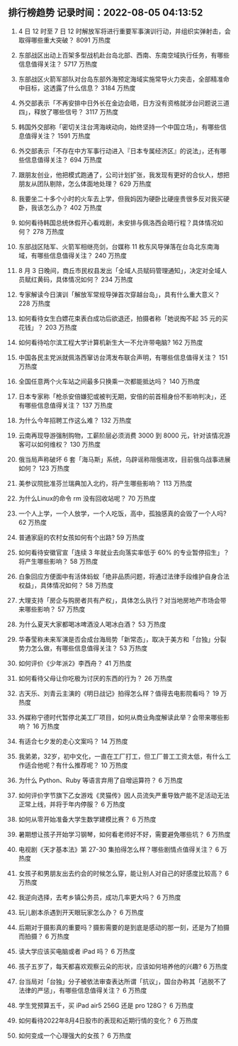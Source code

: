 
## 排行榜趋势 记录时间：2022-08-05 04:13:52
  
  1. 4 日 12 时至 7 日 12 时解放军将进行重要军事演训行动，并组织实弹射击，会取得哪些重大突破？ 8091 万热度
    
  2. 东部战区出动上百架多型战机赴台岛北部、西南、东南空域执行任务，有哪些信息值得关注？ 5717 万热度
    
  3. 东部战区火箭军部队对台岛东部外海预定海域实施常导火力突击，全部精准命中目标，这透露了什么信息？ 3184 万热度
    
  4. 外交部表示「不再安排中日外长在金边会晤，日方没有资格就涉台问题说三道四」，释放了哪些信号？ 3117 万热度
    
  5. 韩国外交部称「密切关注台湾海峡动向，始终坚持一个中国立场」，有哪些信息值得关注？ 1591 万热度
    
  6. 外交部表示「不存在中方军事行动进入『日本专属经济区』的说法」，还有哪些信息值得关注？ 694 万热度
    
  7. 跟朋友创业，他把模式跑通了，公司计划扩张，我发现有更好的合伙人，想把朋友从团队剔除，怎么体面地处理？ 629 万热度
    
  8. 我要坐二十多个小时的火车去上学，但我妈因为硬卧比硬座贵很多反对我买硬卧，我该怎么办？ 402 万热度
    
  9. 如何看待韩国总统休假开心看戏剧，未安排与佩洛西会晤行程？具体情况如何？ 278 万热度
    
  10. 东部战区陆军、火箭军相继亮剑，台媒称 11 枚东风导弹落在台岛北东南海域，有哪些信息值得关注？ 240 万热度
    
  11. 8 月 3 日晚间，商丘市民权县发出「全域人员赋码管理通知」，决定对全域人员赋红黄码，具体情况如何？ 234 万热度
    
  12. 专家解读今日演训「解放军常规导弹首次穿越台岛」，具有什么重大意义？ 228 万热度
    
  13. 如何看待女生白嫖花束表白成功后欲退还，拍摄者称「她说掏不起 35 元的买花钱」？ 203 万热度
    
  14. 如何看待哈尔滨工程大学计算机新生大一不允许带电脑? 162 万热度
    
  15. 中国各民主党派就佩洛西窜访台湾发布联合声明，有哪些信息值得关注？ 151 万热度
    
  16. 全国任意两个火车站之间最多只换乘一次都能抵达吗？ 140 万热度
    
  17. 日本专家称「枪杀安倍嫌犯或被判无期，安倍的前首相身份不影响判决」，还有哪些信息值得关注？ 137 万热度
    
  18. 为什么今年招聘工作这么难？ 132 万热度
    
  19. 云南再现导游强制购物，工薪阶层必须消费 3000 到 8000 元，针对该情况游客可以如何维权？ 130 万热度
    
  20. 俄当局声称破坏 6 套「海马斯」系统，乌辟谣称阻俄进攻，目前俄乌战事进展如何？ 123 万热度
    
  21. 美参议院批准芬兰瑞典加入北约，将产生哪些影响？ 113 万热度
    
  22. 为什么Linux的命令 rm 没有回收站呢？ 70 万热度
    
  23. 一个人上学，一个人放学，一个人吃饭，高中，孤独感真的会毁了一个人吗? 62 万热度
    
  24. 普通家庭的农村女孩如何有个出路? 59 万热度
    
  25. 如何看待安徽官宣「连续 3 年就业去向落实率低于 60% 的专业暂停招生」？将产生哪些影响？ 58 万热度
    
  26. 白象回应方便面中有活体蚂蚁「绝非品质问题，将通过法律手段维护自身合法权益」，具体情况如何？ 58 万热度
    
  27. 大理支持「房企与购房者共有产权」，具体怎么执行？对当地房地产市场会带来哪些影响？ 57 万热度
    
  28. 为什么夏天大家都喝冰啤酒没人喝冰白酒？ 53 万热度
    
  29. 华春莹称未来军演是否会成台海局势「新常态」，取决于美方和「台独」分裂势力怎么做，有哪些信息值得关注？ 53 万热度
    
  30. 如何评价《少年派2》李西舟？ 41 万热度
    
  31. 如何看待父母让你吃极为讨厌的东西的行为？ 26 万热度
    
  32. 古天乐、刘青云主演的《明日战记》拍得怎么样？值得去电影院看吗？ 19 万热度
    
  33. 外媒称宁德时代暂停北美工厂项目，如何从商业角度解读此举？会带来哪些影响？ 16 万热度
    
  34. 有适合七夕发的走心文案吗？ 14 万热度
    
  35. 我弟弟，32岁，初中文化，一直在工厂打工，但工厂普工工资太低，有什么工作适合他呢？有什么推荐呢？ 10 万热度
    
  36. 为什么 Python、Ruby 等语言弃用了自增运算符？ 6 万热度
    
  37. 如何评价字节旗下乙女游戏《灵猫传》因人员流失严重导致产能不足活动无法正常上线，并将于年内停服？ 6 万热度
    
  38. 如何从零开始准备大学生数学建模比赛？ 6 万热度
    
  39. 暑期想让孩子开始学习钢琴，如何看老师好不好，需要避免哪些坑？ 6 万热度
    
  40. 电视剧《天才基本法》第 27-30 集拍得怎么样？哪些剧情点值得关注？ 6 万热度
    
  41. 女孩子和男朋友出去约会的时候怎么穿，能让别人对自己的好感度比较高？ 6 万热度
    
  42. 我逆向选择，去考乡镇公务员，成功几率更大吗？ 6 万热度
    
  43. 玩儿剧本杀遇到开天眼玩家怎么办？ 6 万热度
    
  44. 后期对于摄影真的重要吗？摄影需要的是到底是感动的那一刻，还是为了拍摄而拍摄？ 6 万热度
    
  45. 读大学应该买电脑或者 iPad 吗？ 6 万热度
    
  46. 孩子五岁了，每天都喜欢观察云朵的形状，应该如何培养他的兴趣? 6 万热度
    
  47. 台当局对「台独」分子被依法审查表达所谓「抗议」，国台办称其「逃脱不了法律的严惩」，有哪些信息值得关注？ 6 万热度
    
  48. 学生党预算五千，买 iPad air5 256G 还是 pro 128G？ 6 万热度
    
  49. 如何看待2022年8月4日股市的表现和近期行情的变化？ 6 万热度
    
  50. 如何变成一个心理强大的女孩？ 6 万热度
    